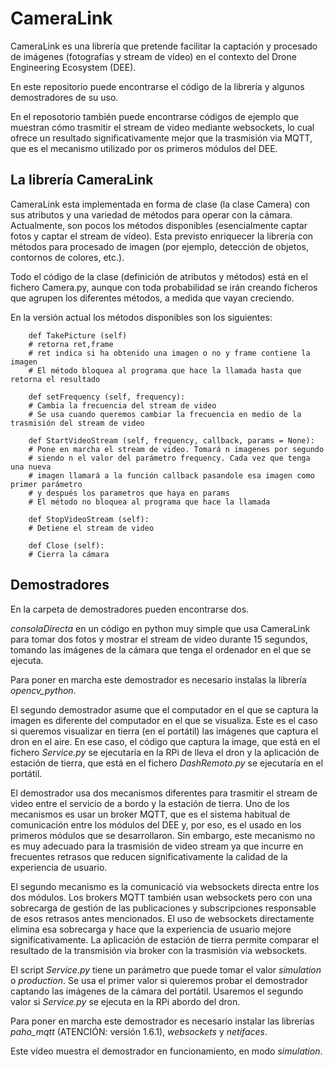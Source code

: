 # CameraLink
CameraLink es una librería que pretende facilitar la captación y procesado de imágenes (fotografías y stream de vídeo)
en el contexto del Drone Engineering Ecosystem (DEE).    
  
En este repositorio puede encontrarse el código de la librería y algunos demostradores de su uso.    
   
En el reposotorio también puede encontrarse códigos de ejemplo que muestran cómo trasmitir el stream de video mediante websockets,
lo cual ofrece un resultado significativamente mejor que la trasmisión via MQTT, que es el mecanismo utilizado por os primeros módulos
del DEE.   
   
## La librería CameraLink    
CameraLink esta implementada en forma de clase (la clase Camera) con sus atributos y una variedad de métodos para operar con la cámara.     
Actualmente, son pocos los métodos disponibles (esencialmente captar fotos y captar el stream de vídeo). Esta previsto enriquecer
la librería con métodos para procesado de imagen (por ejemplo, detección de objetos, contornos de colores, etc.).     
   
Todo el código de la clase (definición de atributos y métodos) está en el fichero Camera.py, aunque con toda probabilidad se irán creando 
ficheros que agrupen los diferentes métodos, a medida que vayan creciendo.      
   
En la versión actual los métodos disponibles son los siguientes:   
   
```
    def TakePicture (self)
    # retorna ret,frame
    # ret indica si ha obtenido una imagen o no y frame contiene la imagen
    # El método bloquea al programa que hace la llamada hasta que retorna el resultado

    def setFrequency (self, frequency):
    # Cambia la frecuencia del stream de video
    # Se usa cuando queremos cambiar la frecuencia en medio de la trasmisión del stream de video

    def StartVideoStream (self, frequency, callback, params = None):
    # Pone en marcha el stream de video. Tomará n imagenes por segundo
    # siendo n el valor del parámetro frequency. Cada vez que tenga una nueva
    # imagen llamará a la función callback pasandole esa imagen como primer parámetro
    # y después los parametros que haya en params
    # El método no bloquea al programa que hace la llamada
     
    def StopVideoStream (self):
    # Detiene el stream de video

    def Close (self):
    # Cierra la cámara
```

## Demostradores     
En la carpeta de demostradores pueden encontrarse dos.  

_consolaDirecta_ en un código en python muy simple que usa CameraLink para tomar dos fotos y mostrar el stream de video durante 15 segundos, tomando las imágenes de la cámara que tenga el ordenador en el que se ejecuta.   

Para poner en marcha este demostrador es necesario instalas la librería _opencv_python_.     

El segundo demostrador asume que el computador en el que se captura la imagen es diferente del computador en el que se visualiza. Este es el caso si queremos visualizar en tierra (en el portátil) las imágenes que captura el dron en el aire. En ese caso, el código que captura la image, que está en el fichero _Service.py_ se ejecutaría en la RPi de lleva el dron y la aplicación de estación de tierra, que está en el fichero _DashRemoto.py_ se ejecutaría en el portátil.    

El demostrador usa dos mecanismos diferentes para trasmitir el stream de video entre el servicio de a bordo y la estación de tierra. Uno de los mecanismos es usar un broker MQTT, que es el sistema habitual de comunicación entre los módulos del DEE y, por eso, es el usado en los primeros módulos que se desarrollaron. Sin embargo, este mecanismo no es muy adecuado para la trasmisión de video stream ya que incurre en frecuentes retrasos que reducen significativamente la calidad de la experiencia de usuario.   
   
El segundo mecanismo es la comunicació via websockets directa entre los dos módulos. Los brokers MQTT también usan websockets pero con una sobrecarga de gestión de las publicaciones y subscripciones responsable de esos retrasos antes mencionados. El uso de websockets directamente elimina esa sobrecarga y hace que la experiencia de usuario mejore significativamente. La aplicación de estación de tierra permite comparar el resultado de la transmisión via broker con la trasmisión via websockets.    

El script _Service.py_ tiene un parámetro que puede tomar el valor _simulation_ o _production_. Se usa el primer valor si quieremos probar el demostrador captando las imágenes de la cámara del portátil. Usaremos el segundo valor si _Service.py_ se ejecuta en la RPi abordo del dron.     

Para poner en marcha este demostrador es necesario instalar las librerías _paho_mqtt_ (ATENCIÓN: versión 1.6.1), _websockets_ y _netifaces_.
  
Este vídeo muestra el demostrador en funcionamiento, en modo _simulation_.     
